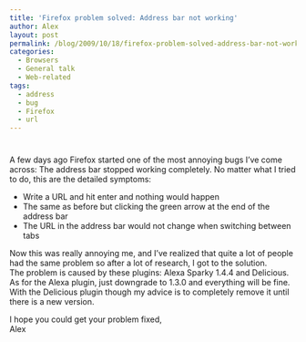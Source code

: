 ```yaml
---
title: 'Firefox problem solved: Address bar not working'
author: Alex
layout: post
permalink: /blog/2009/10/18/firefox-problem-solved-address-bar-not-working/
categories:
  - Browsers
  - General talk
  - Web-related
tags:
  - address
  - bug
  - Firefox
  - url
---
```

# 

A few days ago Firefox started one of the most annoying bugs I’ve come across: The address bar stopped working completely. No matter what I tried to do, this are the detailed symptoms:

*   Write a URL and hit enter and nothing would happen
*   The same as before but clicking the green arrow at the end of the address bar
*   The URL in the address bar would not change when switching between tabs

Now this was really annoying me, and I’ve realized that quite a lot of people had the same problem so after a lot of research, I got to the solution.  
The problem is caused by these plugins: Alexa Sparky 1.4.4 and Delicious. As for the Alexa plugin, just downgrade to 1.3.0 and everything will be fine. With the Delicious plugin though my advice is to completely remove it until there is a new version.

I hope you could get your problem fixed,  
Alex